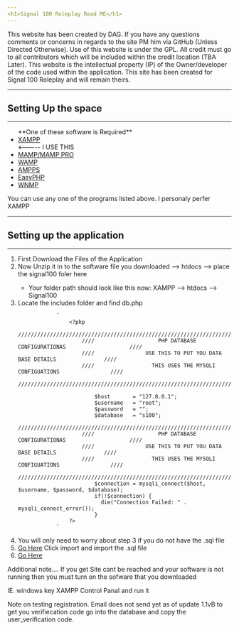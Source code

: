 ```yaml
---
<h1>Signal 100 Roleplay Read ME</h1>
---
```

This website has been created by DAG. If you have any questions comments or concerns in regards to the site PM him via GitHub (Unless Directed Otherwise). Use of this website is under the <a hreff="https://www.gnu.org/licenses/gpl-3.0.en.html">GPL</a>. All credit must go to all contributors which will be included within the credit location (TBA Later). This website is the intellectual property (IP) of the Owner/developer of the code used within the application. This site has been created for Signal 100 Roleplay and will remain theirs. 

---
<h2> Setting Up the space</h2>

---
<ul>
	**One of these software is Required**
	<li><a href="https://www.apachefriends.org/index.html">XAMPP</a></li> <----- I USE THIS
	<li><a href="https://www.mamp.info/en/">MAMP/MAMP PRO</a></li>
	<li><a href="http://www.wampserver.com/en/">WAMP</a></li>
	<li><a href="http://www.ampps.com/tour">AMPPS</a></li>
	<li><a href="http://www.easyphp.org/">EasyPHP</a></li>
	<li><a href="https://sourceforge.net/projects/wnmp-env/">WNMP</a></li>
</ul>

You can use any one of the programs listed above. I personaly perfer XAMPP

---
<h2> Setting up the application</h2>

---
<ol>
	<li>First Download the Files of the Application</li>
	<li>Now Unzip it in to the software file you downloaded --> htdocs --> place the signal100 foler here</li>
		<ul>
			<li>Your folder path should look like this now:  XAMPP --> htdocs --> Signal100</li>
		</ul>
	<li>Locate the includes folder and find db.php</li>
		
				`
					<?php
						/////////////////////////////////////////////////////////////////////////////
						////					PHP DATABASE CONFIGURATIONAS					////
						////				USE THIS TO PUT YOU DATA BASE DETAILS 				////
						////				  THIS USES THE MYSQLI CONFIGUATIONS 				////
						////////////////////////////////////////////////////////////////////////////
							
							$host		= "127.0.0.1";
							$username	= "root";
							$password	= "";
							$database   = "s100"; 	
						/////////////////////////////////////////////////////////////////////////////
						////					PHP DATABASE CONFIGURATIONAS					////
						////				USE THIS TO PUT YOU DATA BASE DETAILS 				////
						////				  THIS USES THE MYSQLI CONFIGUATIONS 				////
						////////////////////////////////////////////////////////////////////////////
							$connection = mysqli_connect($host, $username, $password, $database);
							if(!$connection) {
							  die("Connection Failed: " . mysqli_connect_error());
							} 
					?>
				`
<li>You will only need to worry about step 3 if you do not have the .sql file</li>
<li><a href="localhost/phpmyadmin">Go Here</a> Click import and import the .sql file</li>
<li><a href="localhost/signal00">Go Here</a></li>
</ol>

Additional note.... If you get Site cant be reached and your software is not running then you must turn on the sofware that you downloaded 

IE. windows key XAMPP Control Panal and run it

Note on testing registration. Email does not send yet as of update 1.1vB to get you verifiecation code go into the database and copy the user_verification code.